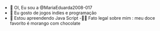 - 👋 OI, Eu sou a @MariaEduarda2008-017
- 👀 Eu gosto de jogos indies e programação 
- 🌱 Estou apreendendo Java Script
-🍓🍫 Fato legal sobre mim : meu doce favorito é morango com chocolate

   
<!---
MariaEduarda2008-017/MariaEduarda2008-017 is a ✨ special ✨ repository because its `README.md` (this file) appears on your GitHub profile.
You can click the Preview link to take a look at your changes.
--->
